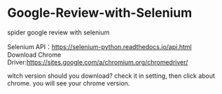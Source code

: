 # Google-Review-with-Selenium
spider google review with selenium

Selenium API：https://selenium-python.readthedocs.io/api.html     
Download Chrome Driver:https://sites.google.com/a/chromium.org/chromedriver/

witch version should you download?
check it in setting, then click about chrome. you will see your chrome version.
